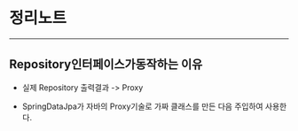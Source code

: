 <h1>정리노트</h1>
<hr>
<h2>Repository인터페이스가동작하는 이유</h2>

- 실제 Repository 출력결과 -> Proxy

- SpringDataJpa가 자바의 Proxy기술로 가짜 클래스를 만든 다음 주입하여 사용한다. 

